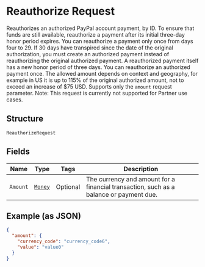 
# Reauthorize Request

Reauthorizes an authorized PayPal account payment, by ID. To ensure that funds are still available, reauthorize a payment after its initial three-day honor period expires. You can reauthorize a payment only once from days four to 29. If 30 days have transpired since the date of the original authorization, you must create an authorized payment instead of reauthorizing the original authorized payment. A reauthorized payment itself has a new honor period of three days. You can reauthorize an authorized payment once. The allowed amount depends on context and geography, for example in US it is up to 115% of the original authorized amount, not to exceed an increase of $75 USD. Supports only the `amount` request parameter. Note: This request is currently not supported for Partner use cases.

## Structure

`ReauthorizeRequest`

## Fields

| Name | Type | Tags | Description |
|  --- | --- | --- | --- |
| `Amount` | [`Money`](../../doc/models/money.md) | Optional | The currency and amount for a financial transaction, such as a balance or payment due. |

## Example (as JSON)

```json
{
  "amount": {
    "currency_code": "currency_code6",
    "value": "value0"
  }
}
```

